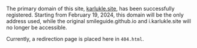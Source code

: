The primary domain of this site, [karlukle.site](https://www.karlukle.site/), has been successfully registered. Starting from February 19, 2024, this domain will be the only address used, while the original smileguide.github.io and i.karlukle.site will no longer be accessible.

Currently, a redirection page is placed here in `404.html`.
